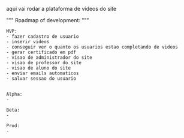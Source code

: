 aqui vai rodar a plataforma de videos do site

"""
Roadmap of development:
"""


    MVP:
    - fazer cadastro de usuario
    - inserir videos
    - conseguir ver o quanto os usuarios estao completando de videos
    - gerar certificado em pdf
    - visao de administrador do site
    - visao de professor do site
    - visao de aluno do site
    - enviar emails automaticos
    - salvar sessao do usuario


    Alpha:
    - 

    Beta:
    -

    Prod:
    -
